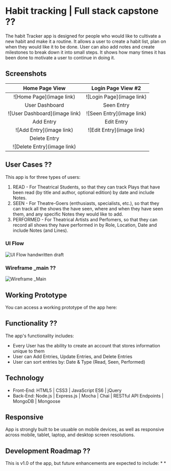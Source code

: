 # Habit tracking | Full stack capstone ??
The habit Tracker app is designed for people who would like to cultivate a new habit and make it a routine. It allows a user to create a habit list, plan on when they would like it to be done. User can also add notes and create  milestones to break down it into small steps. It shows how many times it has been done to motivate a user to continue in doing it.

## Screenshots

Home Page View | Login Page View #2
:-------------------------:|:-------------------------:
![Home Page](image link)  |  ![Login Page](image link)
User Dashboard | Seen Entry
![User Dashboard](image link) | ![Seen Entry](image link)
Add Entry  | Edit Entry
![Add Entry](image link) | ![Edit Entry](image link)
Delete Entry |
![Delete Entry](image link) |

## User Cases ??
This app is for three types of users:
1. READ - For Theatrical Students, so that they can track Plays that have been read (by title and author, optional edition) by date and include Notes.
2. SEEN - For Theatre-Goers (enthusiasts, specialists, etc.), so that they can track all the shows the have seen, where and when they have seen them, and any specific Notes they would like to add.
3. PERFORMED - For Theatrical Artists and Perfomers, so that they can record all shows they have performed in by Role, Location, Date and include Notes (and Lines).

### UI Flow
![UI Flow handwritten draft](https://github.com/KatiLong/node-capstone/blob/master/github-images/node-capstone-user-flow.jpg)

### Wireframe _main ??
![Wireframe _Main](https://github.com/KatiLong/node-capstone/blob/master/github-images/wireframe-v1.jpg)

## Working Prototype
You can access a working prototype of the app here: 

## Functionality ??
The app's functionality includes:
* Every User has the ability to create an account that stores information unique to them
* User can Add Entries, Update Entries, and Delete Entries
* User can sort entries by: Date & Type (Read, Seen, Performed)

## Technology
* Front-End: HTML5 | CSS3 | JavaScript ES6 | jQuery
* Back-End: Node.js | Express.js | Mocha | Chai | RESTful API Endpoints | MongoDB | Mongoose

## Responsive
App is strongly built to be usuable on mobile devices, as well as responsive across mobile, tablet, laptop, and desktop screen resolutions.

## Development Roadmap ??
This is v1.0 of the app, but future enhancements are expected to include:
* 
* 
